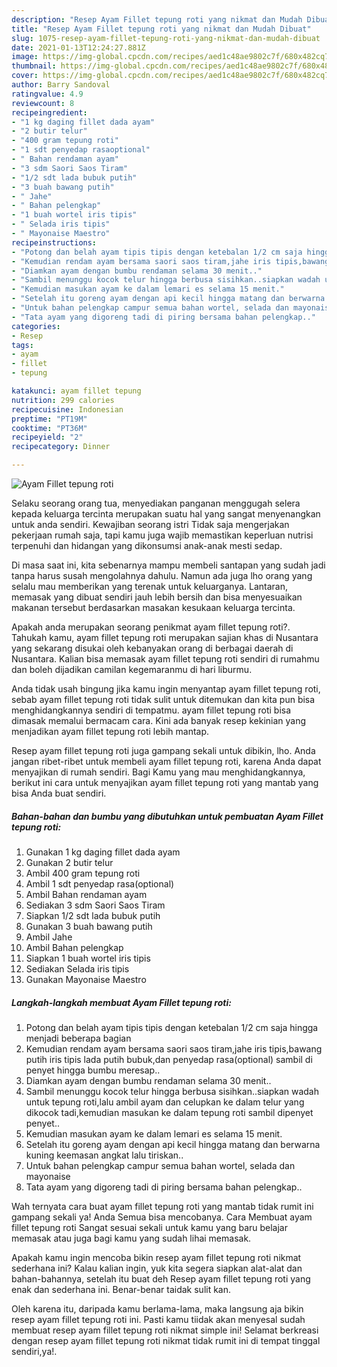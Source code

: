 ```yaml
---
description: "Resep Ayam Fillet tepung roti yang nikmat dan Mudah Dibuat"
title: "Resep Ayam Fillet tepung roti yang nikmat dan Mudah Dibuat"
slug: 1075-resep-ayam-fillet-tepung-roti-yang-nikmat-dan-mudah-dibuat
date: 2021-01-13T12:24:27.881Z
image: https://img-global.cpcdn.com/recipes/aed1c48ae9802c7f/680x482cq70/ayam-fillet-tepung-roti-foto-resep-utama.jpg
thumbnail: https://img-global.cpcdn.com/recipes/aed1c48ae9802c7f/680x482cq70/ayam-fillet-tepung-roti-foto-resep-utama.jpg
cover: https://img-global.cpcdn.com/recipes/aed1c48ae9802c7f/680x482cq70/ayam-fillet-tepung-roti-foto-resep-utama.jpg
author: Barry Sandoval
ratingvalue: 4.9
reviewcount: 8
recipeingredient:
- "1 kg daging fillet dada ayam"
- "2 butir telur"
- "400 gram tepung roti"
- "1 sdt penyedap rasaoptional"
- " Bahan rendaman ayam"
- "3 sdm Saori Saos Tiram"
- "1/2 sdt lada bubuk putih"
- "3 buah bawang putih"
- " Jahe"
- " Bahan pelengkap"
- "1 buah wortel iris tipis"
- " Selada iris tipis"
- " Mayonaise Maestro"
recipeinstructions:
- "Potong dan belah ayam tipis tipis dengan ketebalan 1/2 cm saja hingga menjadi beberapa bagian"
- "Kemudian rendam ayam bersama saori saos tiram,jahe iris tipis,bawang putih iris tipis lada putih bubuk,dan penyedap rasa(optional) sambil di penyet hingga bumbu meresap.."
- "Diamkan ayam dengan bumbu rendaman selama 30 menit.."
- "Sambil menunggu kocok telur hingga berbusa sisihkan..siapkan wadah untuk tepung roti,lalu ambil ayam dan celupkan ke dalam telur yang dikocok tadi,kemudian masukan ke dalam tepung roti sambil dipenyet penyet.."
- "Kemudian masukan ayam ke dalam lemari es selama 15 menit."
- "Setelah itu goreng ayam dengan api kecil hingga matang dan berwarna kuning keemasan angkat lalu tiriskan.."
- "Untuk bahan pelengkap campur semua bahan wortel, selada dan mayonaise"
- "Tata ayam yang digoreng tadi di piring bersama bahan pelengkap.."
categories:
- Resep
tags:
- ayam
- fillet
- tepung

katakunci: ayam fillet tepung 
nutrition: 299 calories
recipecuisine: Indonesian
preptime: "PT19M"
cooktime: "PT36M"
recipeyield: "2"
recipecategory: Dinner

---
```



![Ayam Fillet tepung roti](https://img-global.cpcdn.com/recipes/aed1c48ae9802c7f/680x482cq70/ayam-fillet-tepung-roti-foto-resep-utama.jpg)

Selaku seorang orang tua, menyediakan panganan menggugah selera kepada keluarga tercinta merupakan suatu hal yang sangat menyenangkan untuk anda sendiri. Kewajiban seorang istri Tidak saja mengerjakan pekerjaan rumah saja, tapi kamu juga wajib memastikan keperluan nutrisi terpenuhi dan hidangan yang dikonsumsi anak-anak mesti sedap.

Di masa  saat ini, kita sebenarnya mampu membeli santapan yang sudah jadi tanpa harus susah mengolahnya dahulu. Namun ada juga lho orang yang selalu mau memberikan yang terenak untuk keluarganya. Lantaran, memasak yang dibuat sendiri jauh lebih bersih dan bisa menyesuaikan makanan tersebut berdasarkan masakan kesukaan keluarga tercinta. 



Apakah anda merupakan seorang penikmat ayam fillet tepung roti?. Tahukah kamu, ayam fillet tepung roti merupakan sajian khas di Nusantara yang sekarang disukai oleh kebanyakan orang di berbagai daerah di Nusantara. Kalian bisa memasak ayam fillet tepung roti sendiri di rumahmu dan boleh dijadikan camilan kegemaranmu di hari liburmu.

Anda tidak usah bingung jika kamu ingin menyantap ayam fillet tepung roti, sebab ayam fillet tepung roti tidak sulit untuk ditemukan dan kita pun bisa menghidangkannya sendiri di tempatmu. ayam fillet tepung roti bisa dimasak memalui bermacam cara. Kini ada banyak resep kekinian yang menjadikan ayam fillet tepung roti lebih mantap.

Resep ayam fillet tepung roti juga gampang sekali untuk dibikin, lho. Anda jangan ribet-ribet untuk membeli ayam fillet tepung roti, karena Anda dapat menyajikan di rumah sendiri. Bagi Kamu yang mau menghidangkannya, berikut ini cara untuk menyajikan ayam fillet tepung roti yang mantab yang bisa Anda buat sendiri.

<!--inarticleads1-->

##### Bahan-bahan dan bumbu yang dibutuhkan untuk pembuatan Ayam Fillet tepung roti:

1. Gunakan 1 kg daging fillet dada ayam
1. Gunakan 2 butir telur
1. Ambil 400 gram tepung roti
1. Ambil 1 sdt penyedap rasa(optional)
1. Ambil  Bahan rendaman ayam
1. Sediakan 3 sdm Saori Saos Tiram
1. Siapkan 1/2 sdt lada bubuk putih
1. Gunakan 3 buah bawang putih
1. Ambil  Jahe
1. Ambil  Bahan pelengkap
1. Siapkan 1 buah wortel iris tipis
1. Sediakan  Selada iris tipis
1. Gunakan  Mayonaise Maestro




<!--inarticleads2-->

##### Langkah-langkah membuat Ayam Fillet tepung roti:

1. Potong dan belah ayam tipis tipis dengan ketebalan 1/2 cm saja hingga menjadi beberapa bagian
1. Kemudian rendam ayam bersama saori saos tiram,jahe iris tipis,bawang putih iris tipis lada putih bubuk,dan penyedap rasa(optional) sambil di penyet hingga bumbu meresap..
1. Diamkan ayam dengan bumbu rendaman selama 30 menit..
1. Sambil menunggu kocok telur hingga berbusa sisihkan..siapkan wadah untuk tepung roti,lalu ambil ayam dan celupkan ke dalam telur yang dikocok tadi,kemudian masukan ke dalam tepung roti sambil dipenyet penyet..
1. Kemudian masukan ayam ke dalam lemari es selama 15 menit.
1. Setelah itu goreng ayam dengan api kecil hingga matang dan berwarna kuning keemasan angkat lalu tiriskan..
1. Untuk bahan pelengkap campur semua bahan wortel, selada dan mayonaise
1. Tata ayam yang digoreng tadi di piring bersama bahan pelengkap..




Wah ternyata cara buat ayam fillet tepung roti yang mantab tidak rumit ini gampang sekali ya! Anda Semua bisa mencobanya. Cara Membuat ayam fillet tepung roti Sangat sesuai sekali untuk kamu yang baru belajar memasak atau juga bagi kamu yang sudah lihai memasak.

Apakah kamu ingin mencoba bikin resep ayam fillet tepung roti nikmat sederhana ini? Kalau kalian ingin, yuk kita segera siapkan alat-alat dan bahan-bahannya, setelah itu buat deh Resep ayam fillet tepung roti yang enak dan sederhana ini. Benar-benar taidak sulit kan. 

Oleh karena itu, daripada kamu berlama-lama, maka langsung aja bikin resep ayam fillet tepung roti ini. Pasti kamu tiidak akan menyesal sudah membuat resep ayam fillet tepung roti nikmat simple ini! Selamat berkreasi dengan resep ayam fillet tepung roti nikmat tidak rumit ini di tempat tinggal sendiri,ya!.

